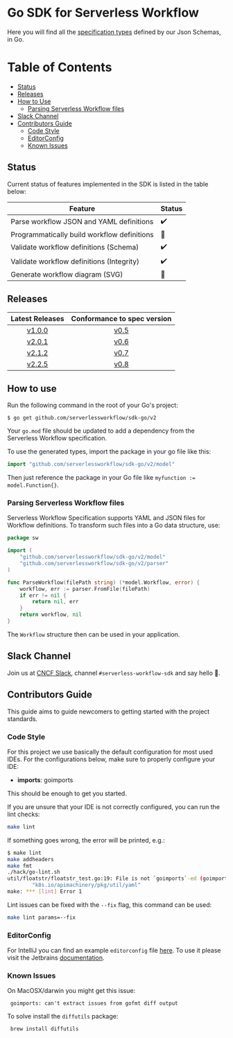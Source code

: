 # Go SDK for Serverless Workflow
Here you will find all the [specification types](https://github.com/serverlessworkflow/specification/blob/main/schema/workflow.json) defined by our Json Schemas, in Go.

Table of Contents
=================

- [Status](#status)
- [Releases](#releases)
- [How to Use](#how-to-use)
  - [Parsing Serverless Workflow files](#parsing-serverless-workflow-files)
- [Slack Channel](#slack-channel)
- [Contributors Guide](#contributors-guide)
  - [Code Style](#code-style)
  - [EditorConfig](#editorconfig)
  - [Known Issues](#known-issues)


## Status
Current status of features implemented in the SDK is listed in the table below:

| Feature                                     | Status             |
|-------------------------------------------- | ------------------ |
| Parse workflow JSON and YAML definitions    | :heavy_check_mark: | 
| Programmatically build workflow definitions | :no_entry_sign:    |
| Validate workflow definitions (Schema)      | :heavy_check_mark: |
| Validate workflow definitions (Integrity)   | :heavy_check_mark: |
| Generate workflow diagram (SVG)             | :no_entry_sign:    |


## Releases
|                              Latest Releases                               | Conformance to spec version |
|:--------------------------------------------------------------------------:| :---: |
| [v1.0.0](https://github.com/serverlessworkflow/sdk-go/releases/tag/v1.0.0) | [v0.5](https://github.com/serverlessworkflow/specification/tree/0.5.x) |
| [v2.0.1](https://github.com/serverlessworkflow/sdk-go/releases/tag/v2.0.1) | [v0.6](https://github.com/serverlessworkflow/specification/tree/0.6.x) |
| [v2.1.2](https://github.com/serverlessworkflow/sdk-go/releases/tag/v2.1.2) | [v0.7](https://github.com/serverlessworkflow/specification/tree/0.7.x) |
| [v2.2.5](https://github.com/serverlessworkflow/sdk-go/releases/tag/v2.2.5) | [v0.8](https://github.com/serverlessworkflow/specification/tree/0.8.x) |

## How to use

Run the following command in the root of your Go's project:

```shell script
$ go get github.com/serverlessworkflow/sdk-go/v2
```

Your `go.mod` file should be updated to add a dependency from the Serverless Workflow specification.

To use the generated types, import the package in your go file like this:

```go
import "github.com/serverlessworkflow/sdk-go/v2/model"
```

Then just reference the package in your Go file like `myfunction := model.Function{}`.

### Parsing Serverless Workflow files

Serverless Workflow Specification supports YAML and JSON files for Workflow definitions.
To transform such files into a Go data structure, use:

```go
package sw

import (
    "github.com/serverlessworkflow/sdk-go/v2/model"
    "github.com/serverlessworkflow/sdk-go/v2/parser"
)

func ParseWorkflow(filePath string) (*model.Workflow, error) {
    workflow, err := parser.FromFile(filePath)
    if err != nil {
        return nil, err
    } 
    return workflow, nil
} 
```

The `Workflow` structure then can be used in your application. 

## Slack Channel

Join us at [CNCF Slack](https://communityinviter.com/apps/cloud-native/cncf), channel `#serverless-workflow-sdk` and say hello 🙋.

## Contributors Guide

This guide aims to guide newcomers to getting started with the project standards.


### Code Style

For this project we use basically the default configuration for most used IDEs.
For the configurations below, make sure to properly configure your IDE:

- **imports**: goimports

This should be enough to get you started.

If you are unsure that your IDE is not correctly configured, you can run the lint checks:

```bash
make lint
```

If something goes wrong, the error will be printed, e.g.:
```bash
$ make lint
make addheaders
make fmt
./hack/go-lint.sh
util/floatstr/floatstr_test.go:19: File is not `goimports`-ed (goimports)
        "k8s.io/apimachinery/pkg/util/yaml"
make: *** [lint] Error 1
```

Lint issues can be fixed with the `--fix` flag, this command can be used:
```bash
make lint params=--fix
```


### EditorConfig
For IntelliJ you can find an example `editorconfig` file [here](contrib/intellij.editorconfig). To use it please visit
the Jetbrains [documentation](https://www.jetbrains.com/help/idea/editorconfig.html).


### Known Issues

On MacOSX/darwin you might get this issue:
```
 goimports: can't extract issues from gofmt diff output
```
To solve install the `diffutils` package:

```bash
 brew install diffutils
```

